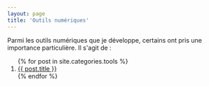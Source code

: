 ```yaml
---
layout: page
title: 'Outils numériques'
---
```


Parmi les outils numériques que je développe, certains ont pris une importance particulière. Il s'agit de :

<div class="posts">
  <ol>
  {% for post in site.categories.tools %}
    <li>
      <a href="{{ site.baseurl }}{{ post.url }}">
        {{ post.title }}
      </a>
    </li>
  {% endfor %}
</ol>
</div>

